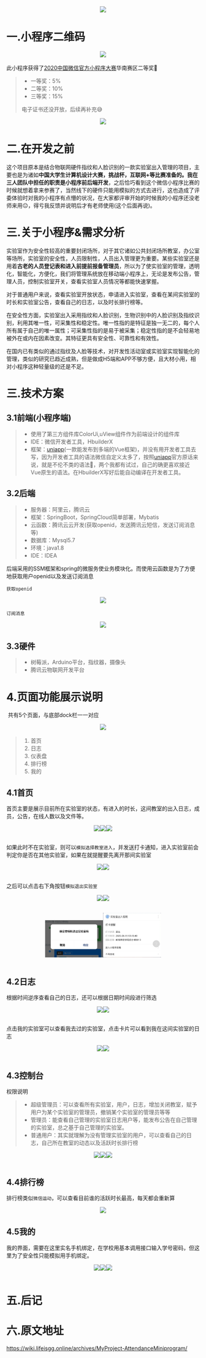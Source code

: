 <div align=center><img src="https://cdn.jsdelivr.net/gh/lifealsoisgg/MyProject-AttendanceMiniprogram-2.0/images/logo.png"/></div>





# 一.小程序二维码



<div align=center><img width="30%" src="https://cdn.jsdelivr.net/gh/lifealsoisgg/MyProject-AttendanceMiniprogram-2.0/images/实验室出入管理小程序二维码.jpg"/></div>





此小程序获得了[2020中国微信官方小程序大赛](https://developers.weixin.qq.com/community/competition)华南赛区二等奖🎉

> - 一等奖：5%
> - 二等奖：10%
> - 三等奖：15%
>
> 电子证书还没开放，后续再补充😅



<div align=center><img src="https://cdn.jsdelivr.net/gh/lifealsoisgg/MyProject-AttendanceMiniprogram-2.0/images/华南赛区.png"/></div>



# 二.在开发之前

​	这个项目原本是结合物联网硬件指纹和人脸识别的一款实验室出入管理的项目，主要也是为诸如**中国大学生计算机设计大赛，挑战杯，互联网+**等比赛准备的。我在三人团队中担任的职责是**小程序前后端开发**，之后恰巧看到这个微信小程序比赛的时候就想着拿来参赛了，当然线下的硬件只能用模拟的方式去进行，这也造成了评委体验时对我的小程序有点懵的状况，在大家都评审开始的时候我的小程序还没老师来用:neutral_face:，得亏我反馈并说明后才有老师使用(这个后面再说)。



# 三.关于小程序&需求分析

​	实验室作为安全性较高的重要封闭场所，对于其它诸如公共封闭场所教室，办公室等场所，实验室的安全性，人员限制性，人员出入管理更为重要。某些实验室还是用着**古老的人员登记表和进入前提前报备管理员**，所以为了使实验室的管理，透明化，智能化，方便化，我们将管理系统放在移动端小程序上，无论是发布公告，管理人员，控制实验室开关，查看实验室人员情况等都能快速掌握。

​	对于普通用户来说，查看实验室开放状态，申请进入实验室，查看在某间实验室的时长和实验室公告，查看自己的日志，以及时长排行榜等。

​	在安全性方面，实验室出入采用指纹和人脸识别，生物识别中的人脸识别及指纹识别，利用其唯一性，可采集性和稳定性。唯一性指的是特征是独一无二的，每个人所有属于自己的唯一属性；可采集性指的是易于被采集；稳定性指的是不会轻易地被外在或内在因素改变。其特征更具有安全性、可靠性和有效性。

​	在国内已有类似的通过指纹及人脸等技术，对开发性活动室或实验室实现智能化的管理，类似的研究已趋近成熟，但是做成H5端和APP不够方便，且大材小用，相对小程序这种轻量级的还是不足。



# 三.技术方案

## 3.1前端(小程序端)

> - 使用了第三方组件库ColorUi,uView组件作为前端设计的组件库
> - IDE：微信开发者工具，HbuilderX
> - 框架：[uniapp](https://uniapp.dcloud.io/)(一款能发布到多端的Vue框架)，并没有用开发者工具去写，因为开发者工具的语法微信自定义太多了，按照[uniapp](https://ask.dcloud.net.cn/article/35947)官方原话来说，就是不伦不类的语法:anger:，两个我都有试过，自己的确更喜欢接近Vue原生的语法。在HbuilderX写好后能自动编译在开发者工具。



## 3.2后端

> - 服务器：阿里云，腾讯云
> - 框架：SpringBoot，SpringCloud简单部署，Mybatis
> - 云函数：腾讯云云开发(获取openid，发送腾讯云短信，发送订阅消息等)
> - 数据库：Mysql5.7
> - 环境：java1.8
> - IDE：IDEA

​	后端采用的SSM框架和spring的微服务使业务模块化。而使用云函数是为了方便地获取用户openid以及发送订阅消息

`获取openid`

<div align=center><img src="https://cdn.jsdelivr.net/gh/lifealsoisgg/MyProject-AttendanceMiniprogram-2.0/images/获取openid.jpg"/></div>



`订阅消息`

<div align=center><img src="https://cdn.jsdelivr.net/gh/lifealsoisgg/MyProject-AttendanceMiniprogram-2.0/images/订阅消息.jpg"/></div>




## 3.3硬件

> - 树莓派，Arduino平台，指纹器，摄像头
> - 腾讯云物联网开发平台





# 4.页面功能展示说明

​	共有5个页面，与底部dock栏一一对应

<div align=center><img src="https://cdn.jsdelivr.net/gh/lifealsoisgg/MyProject-AttendanceMiniprogram-2.0/images/dock栏.jpg"/></div>



> 1. 首页
> 2. 日志
> 3. 仪表盘
> 4. 排行榜
> 5. 我的



## 4.1首页

​	首页主要是展示目前所在实验室的状态，有进入的时长，这间教室的出入日志，成员，公告，在线人数以及文件等。

<div align=center>  <table><tr>    <img width="20%" src="https://cdn.jsdelivr.net/gh/lifealsoisgg/MyProject-AttendanceMiniprogram-2.0/images/首页1.jpg"/>    <img width="30%" src="https://cdn.jsdelivr.net/gh/lifealsoisgg/MyProject-AttendanceMiniprogram-2.0/images/首页2.jpg"/>  <img width="30%" src="https://cdn.jsdelivr.net/gh/lifealsoisgg/MyProject-AttendanceMiniprogram-2.0/images/首页3.jpg"/>  </tr></table></div>



​	如果此时不在实验室，则可以`模拟选择教室进入`，并发送打卡通知，进入实验室前会判定你是否在其他实验室，如果在就提醒要先离开那间实验室

<div align=center>  <table><tr>    <img width="50%" src="https://cdn.jsdelivr.net/gh/lifealsoisgg/MyProject-AttendanceMiniprogram-2.0/images/首页4.jpg"/>    <img width="50%" src="https://cdn.jsdelivr.net/gh/lifealsoisgg/MyProject-AttendanceMiniprogram-2.0/images/订阅消息.jpg"/>    </tr></table></div>



之后可以点击右下角按钮`模拟退出实验室`

<div align=center>  <table><tr>    <img width="50%" src="images/https://cdn.jsdelivr.net/gh/lifealsoisgg/MyProject-AttendanceMiniprogram-2.0/images/获取openid.jpg.jpg"/>    <img width="50%" src="images/https://cdn.jsdelivr.net/gh/lifealsoisgg/MyProject-AttendanceMiniprogram-2.0/images/获取openid.jpg.jpg"/>    </tr></table></div>

<div align=center>  <table><tr>    <img width="30%" src=images/首页5.jpg/>    <img width="30%" src=images/首页6.jpg/>   </tr></table></div>



## 4.2日志

根据时间逆序查看自己的日志，还可以根据日期时间段进行筛选

<div align=center>  <table><tr>    <img width="50%" src="https://cdn.jsdelivr.net/gh/lifealsoisgg/MyProject-AttendanceMiniprogram-2.0/images/日志1.jpg"/>    <img width="50%" src="https://cdn.jsdelivr.net/gh/lifealsoisgg/MyProject-AttendanceMiniprogram-2.0/images/日志2.jpg"/>    </tr></table></div>





点击我的实验室可以查看我去过的实验室，点击卡片可以看到我在这间实验室的日志

<div align=center>  <table><tr>    <img width="50%" src="https://cdn.jsdelivr.net/gh/lifealsoisgg/MyProject-AttendanceMiniprogram-2.0/images/日志3.jpg"/>    <img width="50%" src="https://cdn.jsdelivr.net/gh/lifealsoisgg/MyProject-AttendanceMiniprogram-2.0/images/日志4.jpg"/>    </tr></table></div>





## 4.3控制台

权限说明

> - 超级管理员：可以查看所有实验室，用户，日志，增加关闭教室，赋予用户为某个实验室的管理员，撤销某个实验室的管理员等等
> - 管理员：能查看自己管理的实验室日志用户等，能发布公告在自己管理的实验室，总之基于自己管理的实验室。
> - 普通用户：其实就理解为没有管理实验室的用户，可以查看自己的日志，自己所在教室的动态以及活跃时长排行榜



<div align=center>  <table><tr>    <img width="30%" src="https://cdn.jsdelivr.net/gh/lifealsoisgg/MyProject-AttendanceMiniprogram-2.0/images/仪表盘1.jpg"/>    <img width="30%" src="https://cdn.jsdelivr.net/gh/lifealsoisgg/MyProject-AttendanceMiniprogram-2.0/images/仪表盘2.jpg"/>  <img width="30%" src="https://cdn.jsdelivr.net/gh/lifealsoisgg/MyProject-AttendanceMiniprogram-2.0/images/仪表盘3.jpg"/>  </tr></table></div>





## 4.4排行榜

排行榜类似`微信运动`，可以查看目前谁的活跃时长最高，每天都会重新算



<div align=center>    <img  src="https://cdn.jsdelivr.net/gh/lifealsoisgg/MyProject-AttendanceMiniprogram-2.0/images/rank.jpg"/> </div>





## 4.5我的

我的界面，需要在这里实名手机绑定，在学校用基本调用接口输入学号密码，但这里为了安全性只能模拟用手机绑定。

<div align=center>  <table><tr>    <img width="30%" src="https://cdn.jsdelivr.net/gh/lifealsoisgg/MyProject-AttendanceMiniprogram-2.0/images/我的1.jpg"/>    <img width="30%" src="https://cdn.jsdelivr.net/gh/lifealsoisgg/MyProject-AttendanceMiniprogram-2.0/images/我的2.jpg"/>  <img width="30%" src="https://cdn.jsdelivr.net/gh/lifealsoisgg/MyProject-AttendanceMiniprogram-2.0/images/我的3.jpg"/>  </tr></table></div>



# 五.后记









# 六.原文地址

https://wiki.lifeisgg.online/archives/MyProject-AttendanceMiniprogram/

